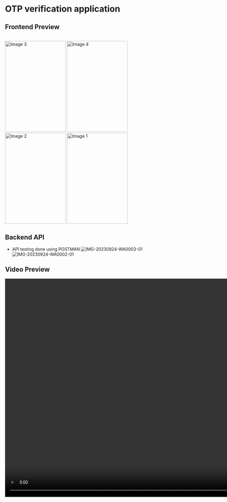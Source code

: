 # OTP verification application
## Frontend Preview <br/>

<br/>
<img src="https://github.com/Ajaydeep123/AdmitKard_assignment/assets/49810031/dc23419a-c294-4217-a899-12119f248299" alt="Image 3" width="200" height="300" />
<img src="https://github.com/Ajaydeep123/AdmitKard_assignment/assets/49810031/d7423cd7-1e03-49b6-aef3-d54f6f1f31f3" alt="Image 4" width="200" height="300" />
<br/>

<img src="https://github.com/Ajaydeep123/AdmitKard_assignment/assets/49810031/4bfe8ae6-5a5c-4c4c-8b72-242743e3cd70" alt="Image 2" width="200" height="300" />
<img src="https://github.com/Ajaydeep123/AdmitKard_assignment/assets/49810031/c1c92c13-5149-498a-9012-d8bb4b7ae6cc" alt="Image 1" width="200" height="300" /> 


## Backend API
- API testing done using POSTMAN
![IMG-20230924-WA0003-01](https://github.com/Ajaydeep123/AdmitKard_assignment/assets/49810031/af073ba1-2480-4e61-9500-a561756d0c11)
![IMG-20230924-WA0002-01](https://github.com/Ajaydeep123/AdmitKard_assignment/assets/49810031/6b4ad23a-c512-4328-827e-acc4a3d25fb4)

## Video Preview
<video src = "https://github.com/Ajaydeep123/AdmitKard_assignment/assets/49810031/abc0d8f9-a1ed-4f25-a2a1-dfd6963bad96"  height = "720" width = "1080" />

## Features
- Effective and secure login using OTP
- Relies on the Twilio's Verify API.
- Backend implemented with Node js.
- Follows MVC architecture in Sever Side Logic

## Tech Stack
- NodeJS, 
- React JS,
- Tailwind CSS,
- react-phone-input-2
- Twillio API

